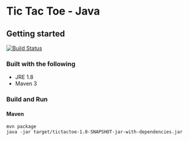 # Tic Tac Toe - Java #

## Getting started ##
[![Build Status](https://travis-ci.org/hanster/tic-tac-toe-java.svg?branch=master)](https://travis-ci.org/hanster/tic-tac-toe-java)
### Built with the following ###
* JRE 1.8
* Maven 3

### Build and Run ###
#### Maven ####
    mvn package
    java -jar target/tictactoe-1.0-SNAPSHOT-jar-with-dependencies.jar